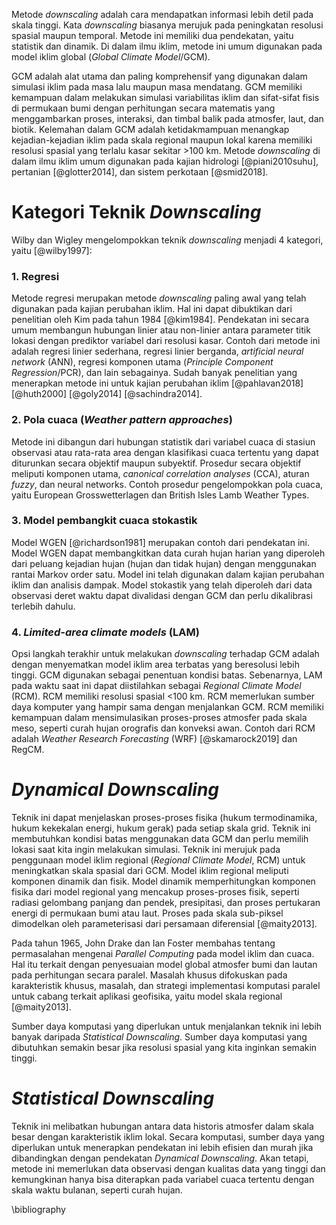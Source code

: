Metode *downscaling* adalah cara mendapatkan informasi lebih detil pada skala tinggi. Kata *downscaling* biasanya merujuk pada peningkatan resolusi spasial maupun temporal. Metode ini memiliki dua pendekatan, yaitu statistik dan dinamik. Di dalam ilmu iklim, metode ini umum digunakan pada model iklim global (*Global Climate Model*/GCM). 

GCM adalah alat utama dan paling komprehensif yang digunakan dalam simulasi iklim pada masa lalu maupun masa mendatang. GCM memiliki kemampuan dalam melakukan simulasi variabilitas iklim dan sifat-sifat fisis di permukaan bumi dengan perhitungan secara matematis yang menggambarkan proses, interaksi, dan timbal balik pada atmosfer, laut, dan biotik. Kelemahan dalam GCM adalah ketidakmampuan menangkap kejadian-kejadian iklim pada skala regional maupun lokal karena memiliki resolusi spasial yang terlalu kasar sekitar >100 km. Metode *downscaling* di dalam ilmu iklim umum digunakan pada kajian hidrologi [@piani2010suhu], pertanian [@glotter2014], dan sistem perkotaan [@smid2018].


# Kategori Teknik *Downscaling*

Wilby dan Wigley mengelompokkan teknik *downscaling* menjadi 4 kategori, yaitu [@wilby1997]:

### 1. Regresi

Metode regresi merupakan metode *downscaling* paling awal yang telah digunakan pada kajian perubahan iklim. Hal ini dapat dibuktikan dari penelitian oleh Kim pada tahun 1984 [@kim1984]. Pendekatan ini secara umum membangun hubungan linier atau non-linier antara parameter titik lokasi dengan prediktor variabel dari resolusi kasar. Contoh dari metode ini adalah regresi linier sederhana, regresi linier berganda, *artificial neural network* (ANN), regresi komponen utama (*Principle Component Regression*/PCR), dan lain sebagainya. Sudah banyak penelitian yang menerapkan metode ini untuk kajian perubahan iklim [@pahlavan2018] [@huth2000] [@goly2014] [@sachindra2014]. 

### 2. Pola cuaca (*Weather pattern approaches*)

Metode ini dibangun dari hubungan statistik dari variabel cuaca di stasiun observasi atau rata-rata area dengan klasifikasi cuaca tertentu yang dapat diturunkan secara objektif maupun subyektif. Prosedur secara objektif meliputi komponen utama, *canonical correlation analyses* (CCA), aturan *fuzzy*, dan neural networks. Contoh prosedur pengelompokkan pola cuaca, yaitu European Grosswetterlagen dan British Isles Lamb Weather Types. 

### 3. Model pembangkit cuaca stokastik

Model WGEN [@richardson1981] merupakan contoh dari pendekatan ini. Model WGEN dapat membangkitkan data curah hujan harian yang diperoleh dari peluang kejadian hujan (hujan dan tidak hujan) dengan menggunakan rantai Markov order satu. Model ini telah digunakan dalam kajian perubahan iklim dan analisis dampak. Model stokastik yang telah diperoleh dari data observasi deret waktu dapat divalidasi dengan GCM dan perlu dikalibrasi terlebih dahulu.

### 4. *Limited-area climate models* (LAM)

Opsi langkah terakhir untuk melakukan *downscaling* terhadap GCM adalah dengan menyematkan model iklim area terbatas yang beresolusi lebih tinggi. GCM digunakan sebagai penentuan kondisi batas. Sebenarnya, LAM pada waktu saat ini dapat diistilahkan sebagai *Regional Climate Model* (RCM). RCM memiliki resolusi spasial <100 km. RCM memerlukan sumber daya komputer yang hampir sama dengan menjalankan GCM. RCM memiliki kemampuan dalam mensimulasikan proses-proses atmosfer pada skala meso, seperti curah hujan orografis dan konveksi awan. Contoh dari RCM adalah *Weather Research Forecasting* (WRF) [@skamarock2019] dan RegCM.

# *Dynamical Downscaling*

Teknik ini dapat menjelaskan proses-proses fisika (hukum termodinamika, hukum kekekalan energi, hukum gerak) pada setiap skala grid. Teknik ini membutuhkan kondisi batas menggunakan data GCM dan perlu memilih lokasi saat kita ingin melakukan simulasi. Teknik ini merujuk pada penggunaan model iklim regional (*Regional Climate Model*, RCM) untuk meningkatkan skala spasial dari GCM. Model iklim regional meliputi komponen dinamik dan fisik. Model dinamik memperhitungkan komponen fisika dari model regional yang mencakup proses-proses fisik, seperti radiasi gelombang panjang dan pendek, presipitasi, dan proses pertukaran energi di permukaan bumi atau laut. Proses pada skala sub-piksel dimodelkan oleh parameterisasi dari persamaan diferensial [@maity2013].

Pada tahun 1965, John Drake dan Ian Foster membahas tentang permasalahan mengenai *Parallel Computing* pada model iklim dan cuaca. Hal itu terkait dengan penyesuaian model global atmosfer bumi dan lautan pada perhitungan secara paralel. Masalah khusus difokuskan pada karakteristik khusus, masalah, dan strategi implementasi komputasi paralel untuk cabang terkait aplikasi geofisika, yaitu model skala regional [@maity2013]. 

Sumber daya komputasi yang diperlukan untuk menjalankan teknik ini lebih banyak daripada *Statistical Downscaling*. Sumber daya komputasi yang dibutuhkan semakin besar jika resolusi spasial yang kita inginkan semakin tinggi.


# *Statistical Downscaling*

Teknik ini melibatkan hubungan antara data historis atmosfer dalam skala besar dengan karakteristik iklim lokal. Secara komputasi, sumber daya yang diperlukan untuk menerapkan pendekatan ini lebih efisien dan murah jika dibandingkan dengan pendekatan *Dynamical Downscaling*. Akan tetapi, metode ini memerlukan data observasi dengan kualitas data yang tinggi dan kemungkinan hanya bisa diterapkan pada variabel cuaca tertentu dengan skala waktu bulanan, seperti curah hujan.   


\bibliography
